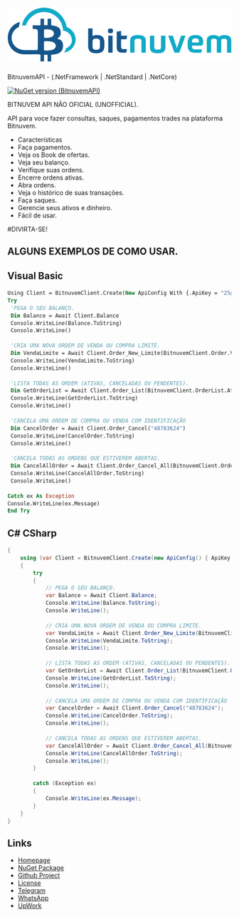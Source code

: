 # ![Logo](https://raw.githubusercontent.com/Romulo-Meirelles/Bitnuvem/main/Pictures/Bitnuvem_logo.png) 
   BitnuvemAPI - (.NetFramework | .NetStandard | .NetCore)

[![NuGet version (BitnuvemAPI)](https://img.shields.io/nuget/v/BitnuvemAPI.svg?style=flat-square)](https://www.nuget.org/packages/BitnuvemAPI/)

BITNUVEM API NÃO OFICIAL (UNOFFICIAL).

API para voce fazer consultas, saques, pagamentos trades na plataforma Bitnuvem.

- Características
- Faça pagamentos.
- Veja os Book de ofertas.
- Veja seu balanço.
- Verifique suas ordens.
- Encerre ordens ativas.
- Abra ordens.
- Veja o histórico de suas transações.
- Faça saques.
- Gerencie seus ativos e dinheiro.
- Fácil de usar.

#DIVIRTA-SE!

##  ALGUNS EXEMPLOS DE COMO USAR.

## Visual Basic

```vb
Using Client = BitnuvemClient.Create(New ApiConfig With {.ApiKey = "25g7i3e6d17835bdf136d8ab2efv94er", .SecretKey = "8ur15dXbawTu9nUzyYpfFBaXiq3iR1ff"})
Try
 'PEGA O SEU BALANÇO.
 Dim Balance = Await Client.Balance
 Console.WriteLine(Balance.ToString)
 Console.WriteLine()
 
 'CRIA UMA NOVA ORDEM DE VENDA OU COMPRA LIMITE.
 Dim VendaLimite = Await Client.Order_New_Limite(BitnuvemClient.Order.Venda, "0.00410880", "95494.72")
 Console.WriteLine(VendaLimite.ToString)
 Console.WriteLine()
 
 'LISTA TODAS AS ORDEM (ATIVAS, CANCELADAS OU PENDENTES).
 Dim GetOrderList = Await Client.Order_List(BitnuvemClient.OrderList.Ativas)
 Console.WriteLine(GetOrderList.ToString)
 Console.WriteLine()
             
 'CANCELA UMA ORDEM DE COMPRA OU VENDA COM IDENTIFICAÇÃO           
 Dim CancelOrder = Await Client.Order_Cancel("48783624")
 Console.WriteLine(CancelOrder.ToString)
 Console.WriteLine()
 
 'CANCELA TODAS AS ORDENS QUE ESTIVEREM ABERTAS.
 Dim CancelAllOrder = Await Client.Order_Cancel_All(BitnuvemClient.OrderType.Venda)
 Console.WriteLine(CancelAllOrder.ToString)
 Console.WriteLine()
 
Catch ex As Exception
Console.WriteLine(ex.Message)
End Try
```

## C# CSharp

```csharp
{
    using (var Client = BitnuvemClient.Create(new ApiConfig() { ApiKey = "25g7i3e6d17835bdf136d8ab2efv94er", SecretKey = "8ur15dXbawTu9nUzyYpfFBaXiq3iR1ff" }))
    {
        try
        {
            // PEGA O SEU BALANÇO.
            var Balance = Await Client.Balance;
            Console.WriteLine(Balance.ToString);
            Console.WriteLine();

            // CRIA UMA NOVA ORDEM DE VENDA OU COMPRA LIMITE.
            var VendaLimite = Await Client.Order_New_Limite(BitnuvemClient.Order.Venda, "0.00410880", "95494.72");
            Console.WriteLine(VendaLimite.ToString);
            Console.WriteLine();

            // LISTA TODAS AS ORDEM (ATIVAS, CANCELADAS OU PENDENTES).
            var GetOrderList = Await Client.Order_List(BitnuvemClient.OrderList.Ativas);
            Console.WriteLine(GetOrderList.ToString);
            Console.WriteLine();

            // CANCELA UMA ORDEM DE COMPRA OU VENDA COM IDENTIFICAÇÃO           
            var CancelOrder = Await Client.Order_Cancel("48783624");
            Console.WriteLine(CancelOrder.ToString);
            Console.WriteLine();

            // CANCELA TODAS AS ORDENS QUE ESTIVEREM ABERTAS.
            var CancelAllOrder = Await Client.Order_Cancel_All(BitnuvemClient.OrderType.Venda);
            Console.WriteLine(CancelAllOrder.ToString);
            Console.WriteLine();
        }

        catch (Exception ex)
        {
            Console.WriteLine(ex.Message);
        }
    }
}

```

## Links

- [Homepage](https://github.com/Romulo-Meirelles)
- [NuGet Package](https://www.nuget.org/packages/BitnuvemAPI/)
- [Github Project](https://github.com/Romulo-Meirelles/Bitnuvem)
- [License](https://github.com/Romulo-Meirelles/Bitnuvem/blob/main/LICENSE)
- [Telegram](https://t.me/Romulo_Meirelles)
- [WhatsApp](https://wa.me/message/KWIS3BYO6K24N1)
- [UpWork](https://www.upwork.com/freelancers/~01fcbc5039ac5766b4)


